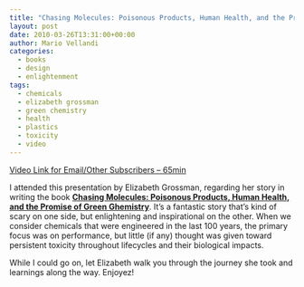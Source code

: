 ```yaml
---
title: "Chasing Molecules: Poisonous Products, Human Health, and the Promise of Green Chemistry"
layout: post
date: 2010-03-26T13:31:00+00:00
author: Mario Vellandi
categories:
  - books
  - design
  - enlightenment
tags:
  - chemicals
  - elizabeth grossman
  - green chemistry
  - health
  - plastics
  - toxicity
  - video
---
```

[Video Link for Email/Other Subscribers &#8211; 65min](http://fora.tv/2010/03/10/Chasing_Molecules_The_Promise_of_Green_Chemistry)

I attended this presentation by Elizabeth Grossman, regarding her story in writing the book **[Chasing Molecules: Poisonous Products, Human Health, and the Promise of Green Ghemistry](http://www.amazon.com/gp/product/1597263702?ie=UTF8&tag=melodinmarke-20&linkCode=as2&camp=1789&creative=390957&creativeASIN=1597263702)**. It&#8217;s a fantastic story that&#8217;s kind of scary on one side, but enlightening and inspirational on the other. When we consider chemicals that were engineered in the last 100 years, the primary focus was on performance, but little (if any) thought was given toward persistent toxicity throughout lifecycles and their biological impacts.

While I could go on, let Elizabeth walk you through the journey she took and learnings along the way. Enjoyez!
